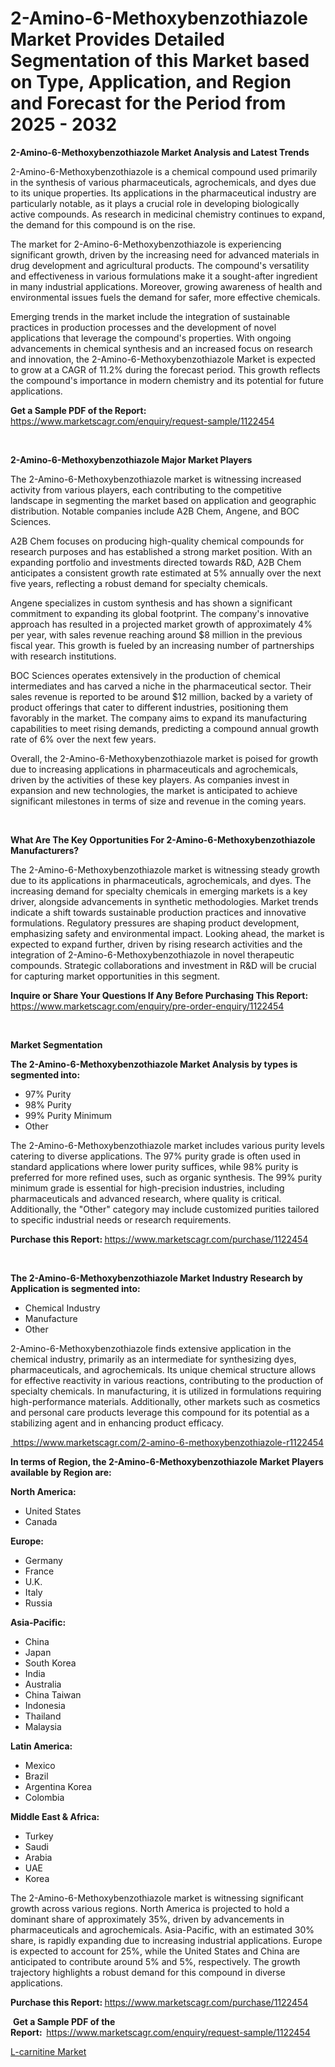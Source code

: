 <p><h1>2-Amino-6-Methoxybenzothiazole Market Provides Detailed Segmentation of this Market based on Type, Application, and Region and Forecast for the Period from 2025 - 2032</h1></p><p><strong>2-Amino-6-Methoxybenzothiazole Market Analysis and Latest Trends</strong></p>
<p><p>2-Amino-6-Methoxybenzothiazole is a chemical compound used primarily in the synthesis of various pharmaceuticals, agrochemicals, and dyes due to its unique properties. Its applications in the pharmaceutical industry are particularly notable, as it plays a crucial role in developing biologically active compounds. As research in medicinal chemistry continues to expand, the demand for this compound is on the rise.</p><p>The market for 2-Amino-6-Methoxybenzothiazole is experiencing significant growth, driven by the increasing need for advanced materials in drug development and agricultural products. The compound's versatility and effectiveness in various formulations make it a sought-after ingredient in many industrial applications. Moreover, growing awareness of health and environmental issues fuels the demand for safer, more effective chemicals.</p><p>Emerging trends in the market include the integration of sustainable practices in production processes and the development of novel applications that leverage the compound's properties. With ongoing advancements in chemical synthesis and an increased focus on research and innovation, the 2-Amino-6-Methoxybenzothiazole Market is expected to grow at a CAGR of 11.2% during the forecast period. This growth reflects the compound's importance in modern chemistry and its potential for future applications.</p></p>
<p><strong>Get a Sample PDF of the Report:&nbsp;</strong> <a href="https://www.marketscagr.com/enquiry/request-sample/1122454?utm_campaign=3510&utm_medium=2&utm_source=Github&utm_content=ia&utm_term=04042025&utm_id=2-amino-6-methoxybenzothiazole">https://www.marketscagr.com/enquiry/request-sample/1122454</a></p>
<p>&nbsp;</p>
<p><strong>2-Amino-6-Methoxybenzothiazole Major Market Players</strong></p>
<p><p>The 2-Amino-6-Methoxybenzothiazole market is witnessing increased activity from various players, each contributing to the competitive landscape in segmenting the market based on application and geographic distribution. Notable companies include A2B Chem, Angene, and BOC Sciences.</p><p>A2B Chem focuses on producing high-quality chemical compounds for research purposes and has established a strong market position. With an expanding portfolio and investments directed towards R&D, A2B Chem anticipates a consistent growth rate estimated at 5% annually over the next five years, reflecting a robust demand for specialty chemicals.</p><p>Angene specializes in custom synthesis and has shown a significant commitment to expanding its global footprint. The company's innovative approach has resulted in a projected market growth of approximately 4% per year, with sales revenue reaching around $8 million in the previous fiscal year. This growth is fueled by an increasing number of partnerships with research institutions.</p><p>BOC Sciences operates extensively in the production of chemical intermediates and has carved a niche in the pharmaceutical sector. Their sales revenue is reported to be around $12 million, backed by a variety of product offerings that cater to different industries, positioning them favorably in the market. The company aims to expand its manufacturing capabilities to meet rising demands, predicting a compound annual growth rate of 6% over the next few years.</p><p>Overall, the 2-Amino-6-Methoxybenzothiazole market is poised for growth due to increasing applications in pharmaceuticals and agrochemicals, driven by the activities of these key players. As companies invest in expansion and new technologies, the market is anticipated to achieve significant milestones in terms of size and revenue in the coming years.</p></p>
<p>&nbsp;</p>
<p><strong>What Are The Key Opportunities For 2-Amino-6-Methoxybenzothiazole Manufacturers?</strong></p>
<p><p>The 2-Amino-6-Methoxybenzothiazole market is witnessing steady growth due to its applications in pharmaceuticals, agrochemicals, and dyes. The increasing demand for specialty chemicals in emerging markets is a key driver, alongside advancements in synthetic methodologies. Market trends indicate a shift towards sustainable production practices and innovative formulations. Regulatory pressures are shaping product development, emphasizing safety and environmental impact. Looking ahead, the market is expected to expand further, driven by rising research activities and the integration of 2-Amino-6-Methoxybenzothiazole in novel therapeutic compounds. Strategic collaborations and investment in R&D will be crucial for capturing market opportunities in this segment.</p></p>
<p><strong>Inquire or Share Your Questions If Any Before Purchasing This Report:</strong> <a href="https://www.marketscagr.com/enquiry/pre-order-enquiry/1122454?utm_campaign=3510&utm_medium=2&utm_source=Github&utm_content=ia&utm_term=04042025&utm_id=2-amino-6-methoxybenzothiazole">https://www.marketscagr.com/enquiry/pre-order-enquiry/1122454</a></p>
<p>&nbsp;</p>
<p><strong>Market Segmentation</strong></p>
<p><strong>The 2-Amino-6-Methoxybenzothiazole Market Analysis by types is segmented into:</strong></p>
<p><ul><li>97% Purity</li><li>98% Purity</li><li>99% Purity Minimum</li><li>Other</li></ul></p>
<p><p>The 2-Amino-6-Methoxybenzothiazole market includes various purity levels catering to diverse applications. The 97% purity grade is often used in standard applications where lower purity suffices, while 98% purity is preferred for more refined uses, such as organic synthesis. The 99% purity minimum grade is essential for high-precision industries, including pharmaceuticals and advanced research, where quality is critical. Additionally, the "Other" category may include customized purities tailored to specific industrial needs or research requirements.</p></p>
<p><strong>Purchase this Report:&nbsp;</strong><a href="https://www.marketscagr.com/purchase/1122454?utm_campaign=3510&utm_medium=2&utm_source=Github&utm_content=ia&utm_term=04042025&utm_id=2-amino-6-methoxybenzothiazole">https://www.marketscagr.com/purchase/1122454</a></p>
<p>&nbsp;</p>
<p><strong>The 2-Amino-6-Methoxybenzothiazole Market Industry Research by Application is segmented into:</strong></p>
<p><ul><li>Chemical Industry</li><li>Manufacture</li><li>Other</li></ul></p>
<p><p>2-Amino-6-Methoxybenzothiazole finds extensive application in the chemical industry, primarily as an intermediate for synthesizing dyes, pharmaceuticals, and agrochemicals. Its unique chemical structure allows for effective reactivity in various reactions, contributing to the production of specialty chemicals. In manufacturing, it is utilized in formulations requiring high-performance materials. Additionally, other markets such as cosmetics and personal care products leverage this compound for its potential as a stabilizing agent and in enhancing product efficacy.</p></p>
<p><a href="https://www.marketscagr.com/2-amino-6-methoxybenzothiazole-r1122454?utm_campaign=3510&utm_medium=2&utm_source=Github&utm_content=ia&utm_term=04042025&utm_id=2-amino-6-methoxybenzothiazole">&nbsp;https://www.marketscagr.com/2-amino-6-methoxybenzothiazole-r1122454</a></p>
<p><strong>In terms of Region, the 2-Amino-6-Methoxybenzothiazole Market Players available by Region are:</strong></p>
<p>
    <p> <strong> North America: </strong>
        <ul>
            <li>United States</li>
            <li>Canada</li>
        </ul>
        </p> 
    <p> <strong> Europe: </strong>
        <ul>
            <li>Germany</li>
            <li>France</li>
            <li>U.K.</li>
            <li>Italy</li>
            <li>Russia</li>
        </ul>
        </p> 
    <p> <strong> Asia-Pacific: </strong>
        <ul>
            <li>China</li>
            <li>Japan</li>
            <li>South Korea</li>
            <li>India</li>
            <li>Australia</li>
            <li>China Taiwan</li>
            <li>Indonesia</li>
            <li>Thailand</li>
            <li>Malaysia</li>
        </ul>
        </p> 
    <p> <strong> Latin America: </strong>
        <ul>
            <li>Mexico</li>
            <li>Brazil</li>
            <li>Argentina Korea</li>
            <li>Colombia</li>
        </ul>
        </p> 
    <p> <strong> Middle East & Africa: </strong>
        <ul>
            <li>Turkey</li>
            <li>Saudi</li>
            <li>Arabia</li>
            <li>UAE</li>
            <li>Korea</li>
        </ul>
    </p>
    </p>
<p><p>The 2-Amino-6-Methoxybenzothiazole market is witnessing significant growth across various regions. North America is projected to hold a dominant share of approximately 35%, driven by advancements in pharmaceuticals and agrochemicals. Asia-Pacific, with an estimated 30% share, is rapidly expanding due to increasing industrial applications. Europe is expected to account for 25%, while the United States and China are anticipated to contribute around 5% and 5%, respectively. The growth trajectory highlights a robust demand for this compound in diverse applications.</p></p>
<p><strong>Purchase this Report: </strong><a href="https://www.marketscagr.com/purchase/1122454?utm_campaign=3510&utm_medium=2&utm_source=Github&utm_content=ia&utm_term=04042025&utm_id=2-amino-6-methoxybenzothiazole">https://www.marketscagr.com/purchase/1122454</a></p>
<p>&nbsp;<strong>Get a Sample PDF of the Report:&nbsp;&nbsp;</strong><a href="https://www.marketscagr.com/enquiry/request-sample/1122454?utm_campaign=3510&utm_medium=2&utm_source=Github&utm_content=ia&utm_term=04042025&utm_id=2-amino-6-methoxybenzothiazole">https://www.marketscagr.com/enquiry/request-sample/1122454</a></p>
<p><strong></strong></p>
<p><p><a href="https://github.com/kryshaprilbb/Market-Research-Report-List-1/blob/main/l-carnitine-market.md?utm_campaign=3510&utm_medium=2&utm_source=Github&utm_content=ia&utm_term=04042025&utm_id=2-amino-6-methoxybenzothiazole">L-carnitine Market</a></p></p>